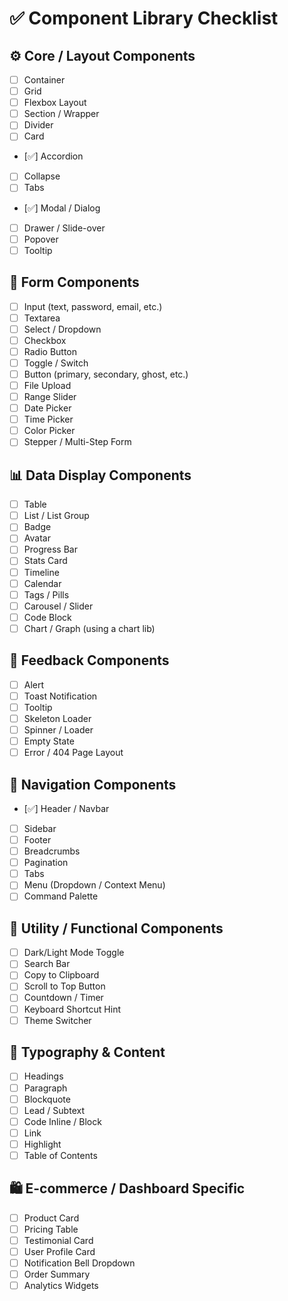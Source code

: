 # ✅ Component Library Checklist

## ⚙️ Core / Layout Components
- [ ] Container
- [ ] Grid
- [ ] Flexbox Layout
- [ ] Section / Wrapper
- [ ] Divider
- [ ] Card
- [✅] Accordion
- [ ] Collapse
- [ ] Tabs
- [✅] Modal / Dialog
- [ ] Drawer / Slide-over
- [ ] Popover
- [ ] Tooltip

## 🔘 Form Components
- [ ] Input (text, password, email, etc.)
- [ ] Textarea
- [ ] Select / Dropdown
- [ ] Checkbox
- [ ] Radio Button
- [ ] Toggle / Switch
- [ ] Button (primary, secondary, ghost, etc.)
- [ ] File Upload
- [ ] Range Slider
- [ ] Date Picker
- [ ] Time Picker
- [ ] Color Picker
- [ ] Stepper / Multi-Step Form

## 📊 Data Display Components
- [ ] Table
- [ ] List / List Group
- [ ] Badge
- [ ] Avatar
- [ ] Progress Bar
- [ ] Stats Card
- [ ] Timeline
- [ ] Calendar
- [ ] Tags / Pills
- [ ] Carousel / Slider
- [ ] Code Block
- [ ] Chart / Graph (using a chart lib)

## 📣 Feedback Components
- [ ] Alert
- [ ] Toast Notification
- [ ] Tooltip
- [ ] Skeleton Loader
- [ ] Spinner / Loader
- [ ] Empty State
- [ ] Error / 404 Page Layout

## 🧭 Navigation Components
- [✅] Header / Navbar
- [ ] Sidebar
- [ ] Footer
- [ ] Breadcrumbs
- [ ] Pagination
- [ ] Tabs
- [ ] Menu (Dropdown / Context Menu)
- [ ] Command Palette

## 🌙 Utility / Functional Components
- [ ] Dark/Light Mode Toggle
- [ ] Search Bar
- [ ] Copy to Clipboard
- [ ] Scroll to Top Button
- [ ] Countdown / Timer
- [ ] Keyboard Shortcut Hint
- [ ] Theme Switcher

## 🧱 Typography & Content
- [ ] Headings
- [ ] Paragraph
- [ ] Blockquote
- [ ] Lead / Subtext
- [ ] Code Inline / Block
- [ ] Link
- [ ] Highlight
- [ ] Table of Contents

## 🛍️ E-commerce / Dashboard Specific
- [ ] Product Card
- [ ] Pricing Table
- [ ] Testimonial Card
- [ ] User Profile Card
- [ ] Notification Bell Dropdown
- [ ] Order Summary
- [ ] Analytics Widgets
